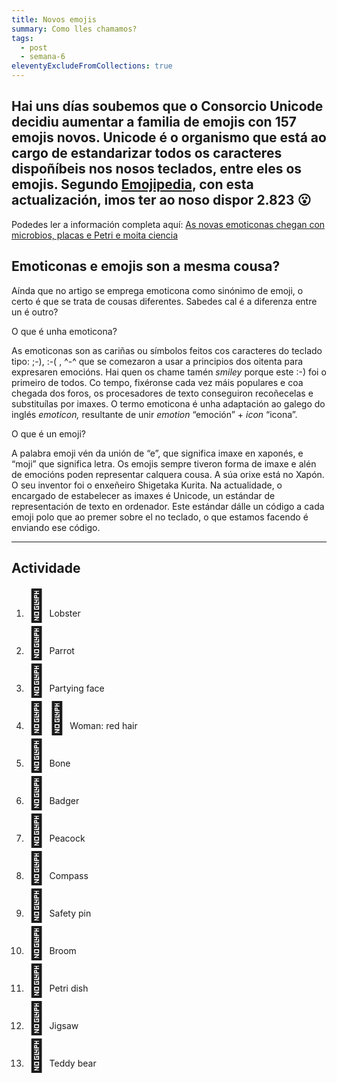 ```yaml
---
title: Novos emojis
summary: Como lles chamamos?
tags:
  - post
  - semana-6
eleventyExcludeFromCollections: true
---
```

## Hai uns días soubemos que o Consorcio Unicode decidiu aumentar a familia de emojis con 157 emojis novos. Unicode é o organismo que está ao cargo de estandarizar todos os caracteres dispoñíbeis nos nosos teclados, entre eles os emojis. Segundo [Emojipedia](https://emojipedia.org/), con esta actualización, imos ter ao noso dispor 2.823 😮

Podedes ler a información completa aquí: [As novas emoticonas chegan con microbios, placas e Petri e moita ciencia](https://www.gciencia.com/tolociencia/novas-emoticonas-microbios-placas-petri-ciencia/)

## Emoticonas e emojis son a mesma cousa?

Aínda que no artigo se emprega emoticona como sinónimo de emoji, o certo é que se trata de cousas diferentes. Sabedes cal é a diferenza entre un é outro?

O que é unha emoticona?

As emoticonas son as cariñas ou símbolos feitos cos caracteres do teclado tipo: ;-), :-( , ^-^ que se comezaron a usar a principios dos oitenta para expresaren emocións. Hai quen os chame tamén *smiley* porque este :-) foi o primeiro de todos. Co tempo,  fixéronse cada vez máis populares e coa chegada dos foros, os procesadores de texto conseguiron recoñecelas e substituílas por imaxes. O termo emoticona é unha adaptación ao galego do inglés *emoticon,* resultante de unir *emotion* “emoción” + *icon* “icona”.

O que é un emoji?

A palabra emoji vén da unión de “e”, que significa imaxe en xaponés, e “moji” que significa letra. Os emojis sempre tiveron forma de imaxe e alén de emocións poden representar calquera cousa. A súa orixe está no Xapón. O seu inventor foi o enxeñeiro Shigetaka Kurita. Na actualidade, o encargado de estabelecer as imaxes é Unicode, un estándar de representación de texto en ordenador. Este estándar dálle un código a cada emoji polo que ao premer sobre el no teclado, o que estamos facendo é enviando ese código. 

- - -

## Actividade 

<ol>
<li><span style="font-size:50px">🦞</span> Lobster</li>
<li><span style="font-size:50px">🦜</span> Parrot</li>
<li><span style="font-size:50px">🥳</span> Partying face</li>
<li><span style="font-size:50px">👩‍🦰</span> Woman: red hair</li>
<li><span style="font-size:50px">🦴</span> Bone </li>
<li><span style="font-size:50px">🦡</span> Badger</li>
<li><span style="font-size:50px">🦚</span> Peacock</li>
<li><span style="font-size:50px">🧭</span> Compass</li>
<li><span style="font-size:50px">🧷</span> Safety pin </li>
<li><span style="font-size:50px">🧹</span> Broom</li>
<li><span style="font-size:50px">🧫</span> Petri dish</li>
<li><span style="font-size:50px">🧩</span> Jigsaw</li>
<li><span style="font-size:50px">🧸</span> Teddy bear</li>
</ol>